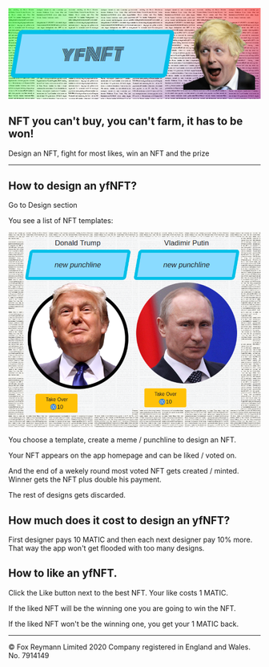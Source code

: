 ![](./assets/cover.png)

## NFT you can't buy, you can't farm, it has to be won!

Design an NFT, fight for most likes, win an NFT and the prize

------------

##  How to design an yfNFT?

Go to Design section

You see a list of NFT templates:

![](./assets/persons.png)

You choose a template, create a meme / punchline  to design an NFT.

Your NFT appears on the app homepage and can be liked / voted on.

And the end of a wekely round most voted NFT gets created / minted. Winner gets the NFT plus double his payment.

The rest of designs gets discarded.

## How much does it cost to design an yfNFT?

First designer pays 10 MATIC and then each next designer pay 10% more. That way the app won't get flooded with too many designs.

## How to like an yfNFT.

Click the Like button next to the best NFT. Your like costs 1 MATIC.

If the liked NFT will be the winning one you are going to win the NFT.

If the liked NFT won't be the winning one, you get your 1 MATIC back.

-----------
©️ Fox Reymann Limited 2020
Company registered in England and Wales. No. 7914149
